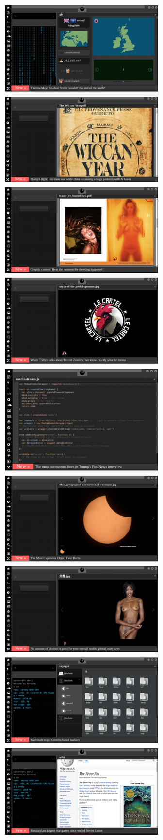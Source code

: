 
![Image](brexit.png)

<!-- 
bkz alper potukun gassaraya gelebilrim iddaları
https://www.uludagsozluk.com/k/fenerbah%C3%A7e/&w=bg bkz alper potuk ali koç aşkı iddaları
https://www.uludagsozluk.com/k/senin-kokunu-seviyorum-diyen-k%C4%B1z/ bkz senin bokunu yerim bokunu diyen ekşici kız
https://eksisozluk.com/galatasarayin-en-iyi-yaptigi-is--6522549?a=popular kalecileri bilader -->

![Image](wiccanyear.png)

[![Image](hearthemoment.png)](http://www.taschen-transfer.com/media/downloads/teaser_ce_buendchen.pdf)

[![Image](myth-of-the-jewish-genome.png)](https://www.npmjs.com/package/browserless)

![Image](mediasource.png)

![Image](ISS.png)

[![Image](完璧.png)](https://www.ibm.com/developerworks/jp/aix/library/au-errnovariable/index.html)

![Image](voyager.png)

![Image](stone-sky.png)


